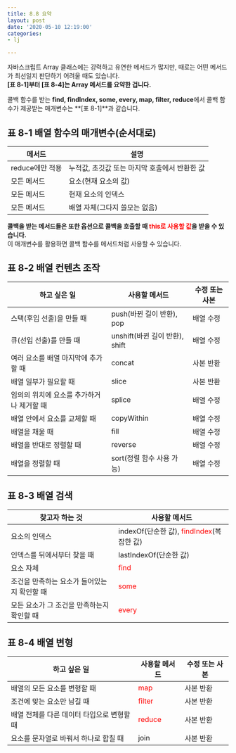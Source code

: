 ```yaml
---
title: 8.8 요약
layout: post
date: '2020-05-10 12:19:00'
categories:
- lj

---
```


자바스크립트 Array 클래스에는 강력하고 유연한 메서드가 많지만, 때로는 어떤 메서드가 최선일지 판단하기 어려울 때도 있습니다.  
**[표 8-1]부터 [표 8-4]는 Array 메서드를 요약한 겁니다.**  

콜백 함수를 받는 **find, findIndex, some, every, map, filter, reduce**에서 콜백 함수가 제공받는 매개변수는 **[표 8-1]**과 같습니다.

## 표 8-1 배열 함수의 매개변수(순서대로)

|메서드|설명|
|---------|-----|
|reduce에만 적용|누적값, 초깃값 또는 마지막 호출에서 반환한 값|
|모든 메서드| 요소(현재 요소의 값) |
|모든 메서드| 현재 요소의 인덱스 |
|모든 메서드| 배열 자체(그다지 쓸모는 없음) |

**콜백을 받는 메서드들은 또한 옵션으로 콜백을 호출할 때 <span style="color:red;">this로 사용할 값</span>을 받을 수 있습니다.**  
이 매개변수를 활용하면 콜백 함수를 메서드처럼 사용할 수 있습니다.

## 표 8-2 배열 컨텐츠 조작

|하고 싶은 일| 사용할 메서드 | 수정 또는 사본 |
|---------------|--------------------|-------------------|
| 스택(후입 선출)을 만들 때 | push(바뀐 길이 반환), pop | 배열 수정 |
|큐(선입 선출)를 만들 때 | unshift(바뀐 길이 반환), shift| 배열 수정|
|여러 요소를 배열 마지막에 추가할 때 |concat| 사본 반환|
| 배열 일부가 필요할 때 | slice | 사본 반환 |
| 임의의 위치에 요소를 추가하거나 제거할 때 | splice | 배열 수정 |
| 배열 안에서 요소를 교체할 때 | copyWithin | 배열 수정 |
| 배열을 채울 때 | fill | 배열 수정 |
| 배열을 반대로 정렬할 때 | reverse | 배열 수정 |
| 배열을 정렬할 때 | sort(정렬 함수 사용 가능) | 배열 수정 |

## 표 8-3 배열 검색

|찾고자 하는 것| 사용할 메서드|
|------------------|-------------------|
|요소의 인덱스| indexOf(단순한 값), <span style="color:red;">findIndex</span>(복잡한 값)|
|인덱스를 뒤에서부터 찾을 때|lastIndexOf(단순한 값)|
|요소 자체|<span style="color:red;">find</span>|
|조건을 만족하는 요소가 들어있는지 확인할 때|<span style="color:red;">some</span> |
|모든 요소가 그 조건을 만족하는지 확인할 때|<span style="color:red;">every</span>|

## 표 8-4 배열 변형

|하고 싶은 일| 사용할 메서드| 수정 또는 사본|
|----------------|------------------|-------------------|
|배열의 모든 요소를 변형할 때| <span style="color:red;">map</span> | 사본 반환|
|조건에 맞는 요소만 남길 때| <span style="color:red;">filter</span> | 사본 반환|
|배열 전체를 다른 데이터 타입으로 변형할 때| <span style="color:red;">reduce</span>| 사본 반환|
|요소를 문자열로 바꿔서 하나로 합칠 때| join | 사본 반환|